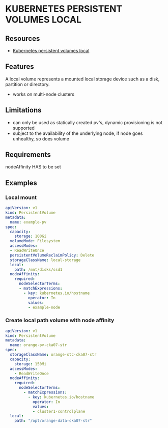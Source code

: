 # KUBERNETES PERSISTENT VOLUMES LOCAL

## Resources
- [Kubernetes persistent volumes local](https://kubernetes.io/docs/concepts/storage/volumes/#local)

## Features
A local volume represents a mounted local storage device such as a disk, partition or directory.
- works on multi-node clusters

## Limitations
- can only be used as statically created pv's, dynamic provisioning is not supported
- subject to the availability of the underlying node, if node goes unhealthy, so does volume

## Requirements
nodeAffinity HAS to be set 

## Examples

### Local mount
```yaml
apiVersion: v1
kind: PersistentVolume
metadata:
  name: example-pv
spec:
  capacity:
    storage: 100Gi
  volumeMode: Filesystem
  accessModes:
  - ReadWriteOnce
  persistentVolumeReclaimPolicy: Delete
  storageClassName: local-storage
  local:
    path: /mnt/disks/ssd1
  nodeAffinity:
    required:
      nodeSelectorTerms:
      - matchExpressions:
        - key: kubernetes.io/hostname
          operator: In
          values:
          - example-node
```

### Create local path volume with node affinity

```yaml
apiVersion: v1
kind: PersistentVolume
metadata:
  name: orange-pv-cka07-str
spec:
  storageClassName: orange-stc-cka07-str
  capacity:
    storage: 150Mi
  accessModes:
    - ReadWriteOnce
  nodeAffinity:
    required:
      nodeSelectorTerms:
        - matchExpressions:
          - key: kubernetes.io/hostname
            operator: In
            values:
            - cluster1-controlplane            
  local:
    path: "/opt/orange-data-cka07-str"
```